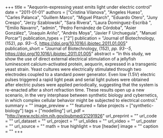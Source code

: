+++
title = "Aequorin-expressing yeast emits light under electric control"
date = "2011-01-01"
authors = ["Cristina Vilanova", "Angeles Hueso", "Carles Palanca", "Guillem Marco", "Miguel Pitarch", "Eduardo Otero", "Juny Crespo", "Jerzy Szablowski", "Sara Rivera", "Laura Domínguez-Escribà ", "Emilio Navarro", "admin", "Pedro Fernández de Córdoba", "Asier González", "Joaquín Ariño", "Andrés Moya", "Javier F Urchueguía", "Manuel Porcar"]
publication_types = ["2"]
publication = "Journal of Biotechnology, (152), _pp. 93--5_, https://doi.org/10.1016/j.jbiotec.2011.01.005"
publication_short = "Journal of Biotechnology, (152), _pp. 93--5_, https://doi.org/10.1016/j.jbiotec.2011.01.005"
abstract = "In this study, we show the use of direct external electrical stimulation of a jellyfish luminescent calcium-activated protein, aequorin, expressed in a transgenic yeast strain. Yeast cultures were electrically stimulated through two electrodes coupled to a standard power generator. Even low (1.5V) electric pulses triggered a rapid light peak and serial light pulses were obtained after electric pulses were applied periodically, suggesting that the system is re-enacted after a short refraction time. These results open up a new scenario, in the very interphase between synthetic biology and cybernetics, in which complex cellular behavior might be subjected to electrical control."
summary = ""
image_preview = ""
featured = false
projects = ["synthetic-biology"]
tags = ["modelling"]
url_pdf = "http://www.ncbi.nlm.nih.gov/pubmed/21291926"
url_preprint = ""
url_code = ""
url_dataset = ""
url_project = ""
url_slides = ""
url_video = ""
url_poster = ""
url_source = ""
math = true
highlight = true
[header]
image = ""
caption = ""
+++
